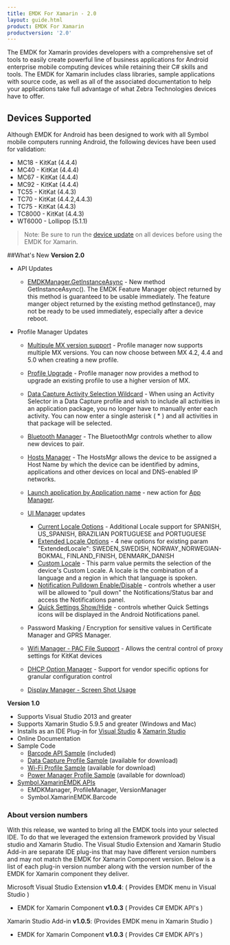 ```yaml
---
title: EMDK For Xamarin - 2.0
layout: guide.html
product: EMDK For Xamarin
productversion: '2.0'
---
```

The EMDK for Xamarin provides developers with a comprehensive set of tools to easily create powerful line of business applications for Android enterprise mobile computing devices while retaining their C# skills and tools. The EMDK for Xamarin includes class libraries, sample applications with source code, as well as all of the associated documentation to help your applications take full advantage of what Zebra Technologies devices have to offer.


## Devices Supported
Although EMDK for Android has been designed to work with all Symbol mobile computers running Android, the following devices have been used for validation:

* MC18 - KitKat (4.4.4)
* MC40 - KitKat (4.4.4)
* MC67 - KitKat (4.4.4)
* MC92 - KitKat (4.4.4)
* TC55 - KitKat (4.4.3)
* TC70 - KitKat (4.4.2,4.4.3)
* TC75 - KitKat (4.4.3)
* TC8000 - KitKat (4.4.3)
* WT6000 - Lollipop (5.1.1)

>Note: Be sure to run the [device update](/emdk-for-xamarin/2-0/guide/deviceupdate) on all devices before using the EMDK for Xamarin.



##What's New
**Version 2.0**
* API Updates
	* [EMDKManager.GetInstanceAsync](/emdk-for-xamarin/2-0/api/core/EMDKManager/#getinstanceasync) - New method GetInstanceAsync(). The EMDK Feature Manager object returned by this method is guaranteed to be usable immediately. The feature manger object returned by the existing method getInstance(), may not be ready to be used immediately, especially after a device reboot.

* Profile Manager Updates
	* [Multipule MX version support](/emdk-for-xamarin/2-0/guide/profile-manager) - Profile manager now supports multiple MX versions. You can now choose between  MX 4.2, 4.4 and 5.0 when creating a new profile.
	* [Profile Upgrade](/emdk-for-xamarin/2-0/guide/profile-manager) - Profile manager now provides a method to upgrade an existing profile to use a higher version of MX.
	* [Data Capture Activity Selection Wildcard](/emdk-for-xamarin/2-0/mx/data-capture/activity) - When using an Activity Selector in a Data Capture profile and wish to include all activities in an application package, you no longer have to manually enter each activity. You can now enter a single asterisk ( \* ) and all activities in that package will be selected. 
	* [Bluetooth Manager](/emdk-for-xamarin/2-0/mx/bluetoothmgr/) - The BluetoothMgr controls whether to allow new devices to pair.
	* [Hosts Manager](/emdk-for-xamarin/2-0/mx/hostsmgr/) - The HostsMgr allows the device to be assigned a Host Name by which the device can be identified by admins, applications and other devices on local and DNS-enabled IP networks.
	* [Launch application by Application name](/emdk-for-xamarin/2-0/mx/appmgr/#application-simple-name) - new action for [App Manager](/emdk-for-xamarin/2-0/mx/appmgr).
	* [UI Manager](/emdk-for-xamarin/2-0/mx/uimgr) updates
		* [Current Locale Options](/emdk-for-xamarin/2-0//mx/uimgr/#set-current-locale) - Additional Locale support for SPANISH, US_SPANISH, BRAZILIAN PORTUGUESE and PORTUGUESE
		* [Extended Locale Options](/emdk-for-xamarin/2-0/mx/uimgr/#set-an-extended-locale) - 4 new options for existing param "ExtendedLocale": SWEDEN_SWEDISH, NORWAY_NORWEGIAN-BOKMAL, FINLAND_FINISH, DENMARK_DANISH
		* [Custom Locale](/emdk-for-xamarin/2-0/mx/uimgr/#set-a-custom-locale) - This parm value permits the selection of the device's Custom Locale. A locale is the combination of a language and a region in which that language is spoken.
		* [Notification Pulldown Enable/Disable](/emdk-for-xamarin/2-0/mx/uimgr/#notification-pulldown-enabledisable) - controls whether a user will be allowed to "pull down" the Notifications/Status bar and access the Notifications panel. 
		* [Quick Settings Show/Hide](/emdk-for-xamarin/2-0/mx/uimgr/#quick-settings-icons-showhide) -  controls whether Quick Settings icons will be displayed in the Android Notifications panel.
	* Password Masking / Encryption for sensitive values in Certificate Manager and GPRS Manager.
	* [Wifi Manager - PAC File Support](/emdk-for-xamarin/2-0/mx/wifi/#pac-file-url) - Allows the central control of proxy settings for KitKat devices
	* [DHCP Option Manager](/emdk-for-xamarin/2-0/mx/dhcp/) - Support for vendor specific options for granular configuration control

	* [Display Manager - Screen Shot Usage](/emdk-for-xamarin/2-0/mx/displaymgr/#screen-shot-usage)

**Version 1.0**

* Supports Visual Studio 2013 and greater
* Supports Xamarin Studio 5.9.5 and greater (Windows and Mac)
* Installs as an IDE Plug-in for [Visual Studio](/emdk-for-xamarin/1-0/guide/vs/setup) & [Xamarin Studio](/emdk-for-xamarin/1-0/guide/xs/setup)
* Online Documentation
* Sample Code
	* [Barcode API Sample](/emdk-for-xamarin/1-0/samples/barcode/) (included)
	* [Data Capture Profile Sample](/emdk-for-xamarin/1-0/samples/data-capture/) (available for download)
	* [Wi-Fi Profile Sample](/emdk-for-xamarin/1-0/samples/wifi/) (available for download)
	* [Power Manager Profile Sample](/emdk-for-xamarin/1-0/samples/power/) (available for download)
* [Symbol.XamarinEMDK APIs](/emdk-for-xamarin/1-0/api)
	* EMDKManager, ProfileManager, VersionManager
	* Symbol.XamarinEMDK.Barcode

### About version numbers
With this release, we wanted to bring all the EMDK tools into your selected IDE. To do that we leveraged the extension framework provided by Visual studio and Xamarin Studio. The Visual Studio Extension and Xamarin Studio Add-in are separate IDE plug-ins that may have different version numbers and may not match the EMDK for Xamarin Component version. Below is a list of each plug-in version number along with the version number of the EMDK for Xamarin component they deliver.

Microsoft Visual Studio Extension **v1.0.4**: ( Provides EMDK menu in Visual Studio )

* EMDK for Xamarin Component **v1.0.3** ( Provides C# EMDK API's )

Xamarin Studio Add-in **v1.0.5**: (Provides EMDK menu in Xamarin Studio )

* EMDK for Xamarin Component **v1.0.3** ( Provides C# EMDK API's )











